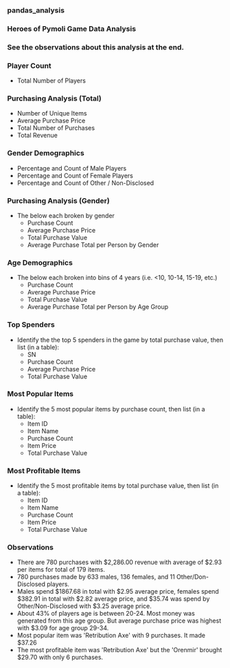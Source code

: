 ###  pandas_analysis

### Heroes of Pymoli Game Data Analysis


### See the observations about this analysis at the end.


### Player Count

* Total Number of Players

### Purchasing Analysis (Total)

* Number of Unique Items
* Average Purchase Price
* Total Number of Purchases
* Total Revenue

### Gender Demographics

* Percentage and Count of Male Players
* Percentage and Count of Female Players
* Percentage and Count of Other / Non-Disclosed

### Purchasing Analysis (Gender)

* The below each broken by gender
  * Purchase Count
  * Average Purchase Price
  * Total Purchase Value
  * Average Purchase Total per Person by Gender

### Age Demographics

* The below each broken into bins of 4 years (i.e. &lt;10, 10-14, 15-19, etc.)
  * Purchase Count
  * Average Purchase Price
  * Total Purchase Value
  * Average Purchase Total per Person by Age Group

### Top Spenders

* Identify the the top 5 spenders in the game by total purchase value, then list (in a table):
  * SN
  * Purchase Count
  * Average Purchase Price
  * Total Purchase Value

### Most Popular Items

* Identify the 5 most popular items by purchase count, then list (in a table):
  * Item ID
  * Item Name
  * Purchase Count
  * Item Price
  * Total Purchase Value

### Most Profitable Items

* Identify the 5 most profitable items by total purchase value, then list (in a table):
  * Item ID
  * Item Name
  * Purchase Count
  * Item Price
  * Total Purchase Value


### Observations

* There are 780 purchases with $2,286.00 revenue with average of $2.93 per items for total of 179 items.
* 780 purchases made by 633 males, 136 females, and 11 Other/Don-Disclosed players.
* Males spend $1867.68 in total with $2.95 average price, females spend $382.91 in total with $2.82 average price, and $35.74     was spend by Other/Non-Disclosed with $3.25 average price.
* About 43% of players age is between 20-24. Most money was generated from this age group. But average purchase price was         highest with $3.09 for age group 29-34.
* Most popular item was 'Retribution Axe' with 9 purchases. It made $37.26
* The most profitable item was 'Retribution Axe' but the 'Orenmir' brought $29.70 with only 6 purchases.
